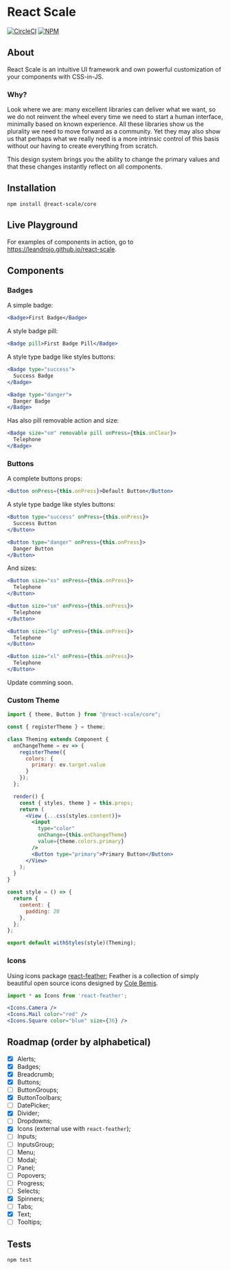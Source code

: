# React Scale

[![CircleCI](https://circleci.com/gh/leandrojo/react-scale/tree/master.svg?style=shield)](https://circleci.com/gh/leandrojo/react-scale/tree/master)
[![NPM](https://img.shields.io/npm/v/@react-scale/core.svg)](https://www.npmjs.com/package/@react-scale/core)

## About

React Scale is an intuitive UI framework and own powerful customization of your components with CSS-in-JS.

### Why?

Look where we are: many excellent libraries can deliver what we want, so we do not reinvent the wheel every time we need to start a human interface, minimally based on known experience. All these libraries show us the plurality we need to move forward as a community. Yet they may also show us that perhaps what we really need is a more intrinsic control of this basis without our having to create everything from scratch.

This design system brings you the ability to change the primary values and that these changes instantly reflect on all components.

## Installation

`npm install @react-scale/core`

## Live Playground

For examples of components in action, go to https://leandrojo.github.io/react-scale.

## Components

### Badges

A simple badge:

```jsx
<Badge>First Badge</Badge>
```

A style badge pill:

```jsx
<Badge pill>First Badge Pill</Badge>
```

A style type badge like styles buttons:

```jsx
<Badge type="success">
  Success Badge
</Badge>

<Badge type="danger">
  Danger Badge
</Badge>
```

Has also pill removable action and size:

```jsx
<Badge size="sm" removable pill onPress={this.onClear}>
  Telephone
</Badge>
```

### Buttons

A complete buttons props:

```jsx
<Button onPress={this.onPress}>Default Button</Button>
```

A style type badge like styles buttons:

```jsx
<Button type="success" onPress={this.onPress}>
  Success Button
</Button>

<Button type="danger" onPress={this.onPress}>
  Danger Button
</Button>
```

And sizes:

```jsx
<Button size="xs" onPress={this.onPress}>
  Telephone
</Button>

<Button size="sm" onPress={this.onPress}>
  Telephone
</Button>

<Button size="lg" onPress={this.onPress}>
  Telephone
</Button>

<Button size="xl" onPress={this.onPress}>
  Telephone
</Button>
```

Update comming soon.

### Custom Theme

```jsx
import { theme, Button } from "@react-scale/core";

const { registerTheme } = theme;

class Theming extends Component {
  onChangeTheme = ev => {
    registerTheme({
      colors: {
        primary: ev.target.value
      }
    });
  };

  render() {
    const { styles, theme } = this.props;
    return (
      <View {...css(styles.content)}>
        <input
          type="color"
          onChange={this.onChangeTheme}
          value={theme.colors.primary}
        />
        <Button type="primary">Primary Button</Button>
      </View>
    );
  }
}

const style = () => {
  return {
    content: {
      padding: 20
    },
  };
};

export default withStyles(style)(Theming);
```

### Icons

Using icons package [react-feather](https://github.com/carmelopullara/react-feather); Feather is a collection of simply beautiful open source icons designed by [Cole Bemis](https://github.com/colebemis/).

```jsx
import * as Icons from 'react-feather';

<Icons.Camera />
<Icons.Mail color="red" />
<Icons.Square color="blue" size={36} />
```

## Roadmap (order by alphabetical)

- [x] Alerts;
- [x] Badges;
- [x] Breadcrumb;
- [x] Buttons;
- [ ] ButtonGroups;
- [x] ButtonToolbars;
- [ ] DatePicker;
- [x] Divider;
- [ ] Dropdowns;
- [x] Icons (external use with `react-feather`);
- [ ] Inputs;
- [ ] InputsGroup;
- [ ] Menu;
- [ ] Modal;
- [ ] Panel;
- [ ] Popovers;
- [ ] Progress;
- [ ] Selects;
- [x] Spinners;
- [ ] Tabs;
- [x] Text;
- [ ] Tooltips;

## Tests

`npm test`

